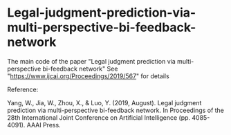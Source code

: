 # Legal-judgment-prediction-via-multi-perspective-bi-feedback-network
The main code of the paper "Legal judgment prediction via multi-perspective bi-feedback network"
See "https://www.ijcai.org/Proceedings/2019/567" for details

Reference:

Yang, W., Jia, W., Zhou, X., & Luo, Y. (2019, August). Legal judgment prediction via multi-perspective bi-feedback network. In Proceedings of the 28th International Joint Conference on Artificial Intelligence (pp. 4085-4091). AAAI Press.
